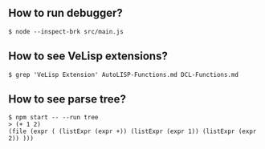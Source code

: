 ## How to run debugger?

```
$ node --inspect-brk src/main.js
```

## How to see VeLisp extensions?

```
$ grep 'VeLisp Extension' AutoLISP-Functions.md DCL-Functions.md
```

## How to see parse tree?

```
$ npm start -- --run tree
> (+ 1 2)
(file (expr ( (listExpr (expr +)) (listExpr (expr 1)) (listExpr (expr 2)) )))
```
